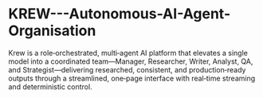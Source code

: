 # KREW---Autonomous-AI-Agent-Organisation
Krew is a role‑orchestrated, multi‑agent AI platform that elevates a single model into a coordinated team—Manager, Researcher, Writer, Analyst, QA, and Strategist—delivering researched, consistent, and production‑ready outputs through a streamlined, one‑page interface with real‑time streaming and deterministic control.
